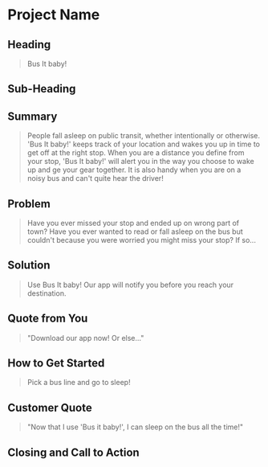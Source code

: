 # Project Name #

<!-- 
> This material was originally posted [here](http://www.quora.com/What-is-Amazons-approach-to-product-development-and-product-management). It is reproduced here for posterities sake.

There is an approach called "working backwards" that is widely used at Amazon. They work backwards from the customer, rather than starting with an idea for a product and trying to bolt customers onto it. While working backwards can be applied to any specific product decision, using this approach is especially important when developing new products or features.

For new initiatives a product manager typically starts by writing an internal press release announcing the finished product. The target audience for the press release is the new/updated product's customers, which can be retail customers or internal users of a tool or technology. Internal press releases are centered around the customer problem, how current solutions (internal or external) fail, and how the new product will blow away existing solutions.

If the benefits listed don't sound very interesting or exciting to customers, then perhaps they're not (and shouldn't be built). Instead, the product manager should keep iterating on the press release until they've come up with benefits that actually sound like benefits. Iterating on a press release is a lot less expensive than iterating on the product itself (and quicker!).

If the press release is more than a page and a half, it is probably too long. Keep it simple. 3-4 sentences for most paragraphs. Cut out the fat. Don't make it into a spec. You can accompany the press release with a FAQ that answers all of the other business or execution questions so the press release can stay focused on what the customer gets. My rule of thumb is that if the press release is hard to write, then the product is probably going to suck. Keep working at it until the outline for each paragraph flows. 

Oh, and I also like to write press-releases in what I call "Oprah-speak" for mainstream consumer products. Imagine you're sitting on Oprah's couch and have just explained the product to her, and then you listen as she explains it to her audience. That's "Oprah-speak", not "Geek-speak".

Once the project moves into development, the press release can be used as a touchstone; a guiding light. The product team can ask themselves, "Are we building what is in the press release?" If they find they're spending time building things that aren't in the press release (overbuilding), they need to ask themselves why. This keeps product development focused on achieving the customer benefits and not building extraneous stuff that takes longer to build, takes resources to maintain, and doesn't provide real customer benefit (at least not enough to warrant inclusion in the press release).
 -->
 
## Heading ##
  > Bus It baby! 

## Sub-Heading ##
  > 

## Summary ##
  > People fall asleep on public transit, whether intentionally or otherwise. 'Bus It baby!' keeps track of your location and wakes you up in time to get off at the right stop. When you are a distance you define from your stop, 'Bus It baby!' will alert you in the way you choose to wake up and ge your gear together. It is also handy when you are on a noisy bus and can't quite hear the driver!

## Problem ##
  > Have you ever missed your stop and ended up on wrong part of town? Have you ever wanted to read or fall asleep on the bus but couldn't because you were worried you might miss your stop? If so...

## Solution ##
  > Use Bus It baby! Our app will notify you before you reach your destination.

## Quote from You ##
  > "Download our app now! Or else..."

## How to Get Started ##
  > Pick a bus line and go to sleep!

## Customer Quote ##
  > "Now that I use 'Bus it baby!', I can sleep on the bus all the time!"

## Closing and Call to Action ##
  > 
